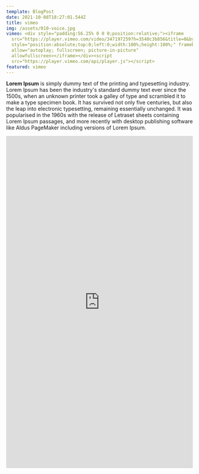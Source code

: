 ```yaml
---
template: BlogPost
date: 2021-10-08T18:27:01.544Z
title: vimeo
img: /assets/010-voice.jpg
vimeo: <div style="padding:56.25% 0 0 0;position:relative;"><iframe
  src="https://player.vimeo.com/video/347197259?h=3540c3b856&title=0&byline=0&portrait=0"
  style="position:absolute;top:0;left:0;width:100%;height:100%;" frameborder="0"
  allow="autoplay; fullscreen; picture-in-picture"
  allowfullscreen></iframe></div><script
  src="https://player.vimeo.com/api/player.js"></script>
featured: vimeo
---
```

**Lorem Ipsum** is simply dummy text of the printing and typesetting industry. Lorem Ipsum has been the industry's standard dummy text ever since the 1500s, when an unknown printer took a galley of type and scrambled it to make a type specimen book. It has survived not only five centuries, but also the leap into electronic typesetting, remaining essentially unchanged. It was popularised in the 1960s with the release of Letraset sheets containing Lorem Ipsum passages, and more recently with desktop publishing software like Aldus PageMaker including versions of Lorem Ipsum.

<div style="padding:177.78% 0 0 0;position:relative;"><iframe src="https://player.vimeo.com/video/498082087?h=cbc63f66f6&title=0&byline=0&portrait=0" style="position:absolute;top:0;left:0;width:100%;height:100%;" frameborder="0" allow="autoplay; fullscreen; picture-in-picture" allowfullscreen></iframe></div><script src="https://player.vimeo.com/api/player.js"></script>